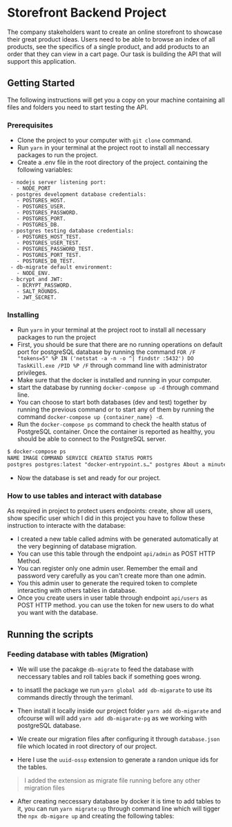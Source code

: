 # Storefront Backend Project

The company stakeholders want to create an online storefront to showcase their great product ideas. Users need to be able to browse an index of all products, see the specifics of a single product, and add products to an order that they can view in a cart page. Our task is building the API that will support this application.

## Getting Started

The following instructions will get you a copy on your machine containing all files and folders you need to start testing the API.

### Prerequisites

- Clone the project to your computer with `git clone` command.
- Run `yarn` in your terminal at the project root to install all neccessary packages to run the project.
- Create a .env file in the root directory of the project. containing the following variables:

```dotenv
 - nodejs server listening port:
   - NODE_PORT
 - postgres development database credentials:
   - POSTGRES_HOST.
   - POSTGRES_USER.
   - POSTGRES_PASSWORD.
   - POSTGRES_PORT.
   - POSTGRES_DB.
 - postgres testing database credentials:
   - POSTGRES_HOST_TEST.
   - POSTGRES_USER_TEST.
   - POSTGRES_PASSWORD_TEST.
   - POSTGRES_PORT_TEST.
   - POSTGRES_DB_TEST.
 - db-migrate default environment:
   - NODE_ENV.
 - bcrypt and JWT:
   - BCRYPT_PASSWORD.
   - SALT_ROUNDS.
   - JWT_SECRET.
```

### Installing

- Run `yarn` in your terminal at the project root to install all necessary packages to run the project
- First, you should be sure that there are no running operations on default port for postgreSQL database by running the command `FOR /F "tokens=5" %P IN ('netstat -a -n -o ^| findstr :5432') DO TaskKill.exe /PID %P /F` through command line with administrator privileges.
- Make sure that the docker is installed and running in your computer.
- start the database by running `docker-compose up -d` through command line.
- You can choose to start both databases (dev and test) together by running the previous command or to start any of them by running the command `docker-compose up {container_name} -d`.
- Run the `docker-compose ps` command to check the health status of PostgreSQL container. Once the container is reported as healthy, you should be able to connect to the PostgreSQL server.

```markdown
$ docker-compose ps
NAME IMAGE COMMAND SERVICE CREATED STATUS PORTS
postgres postgres:latest "docker-entrypoint.s…" postgres About a minute ago Up 58 seconds (healthy) 0.0.0.0:5432->5432/tcp
```

- Now the database is set and ready for our project.

### How to use tables and interact with database

As required in project to protect users endpoints: create, show all users, show specific user which I did in this project you have to follow these instruction to interacte with the database:

- I created a new table called admins with be generated automatically at the very beginning of database migration.
- You can use this table through the endpoint `api/admin` as POST HTTP Method.
- You can register only one admin user. Remember the email and password very carefully as you can't create more than one admin.
- You this admin user to generate the required token to complete interacting with others tables in database.
- Once you create users in user table through endpoint `api/users` as POST HTTP method. you can use the token for new users to do what you want with the database.

## Running the scripts

### Feeding database with tables (Migration)

- We will use the pacakge `db-migrate` to feed the database with neccessary tables and roll tables back if something goes wrong.

- to insatll the package we run `yarn global add db-migarate` to use its commands directly through the terimanl.

- Then install it locally inside our project folder `yarn add db-migarate` and ofcourse will will add `yarn add db-migarate-pg` as we working with postgreSQL database.

- We create our migration files after configuring it through `database.json` file which located in root directory of our project.

- Here I use the `uuid-ossp` extension to generate a randon unique ids for the tables.

> I added the extension as migrate file running before any other migration files

- After creating neccessary database by docker it is time to add tables to it, you can run `yarn migrate:up` through command line which will tigger the `npx db-migare up` and creating the following tables:

